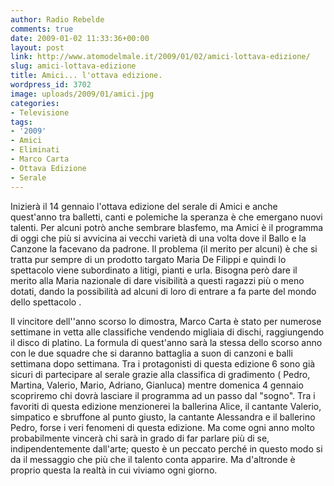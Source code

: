 ```yaml
---
author: Radio Rebelde
comments: true
date: 2009-01-02 11:33:36+00:00
layout: post
link: http://www.atomodelmale.it/2009/01/02/amici-lottava-edizione/
slug: amici-lottava-edizione
title: Amici... l'ottava edizione.
wordpress_id: 3702
image: uploads/2009/01/amici.jpg
categories:
- Televisione
tags:
- '2009'
- Amici
- Eliminati
- Marco Carta
- Ottava Edizione
- Serale
---
```


Inizierà il 14 gennaio l'ottava edizione del serale di Amici e anche quest'anno tra balletti, canti e polemiche la speranza è che emergano nuovi talenti.
Per alcuni potrò anche sembrare blasfemo, ma Amici è il programma di oggi che più si avvicina ai vecchi varietà  di una volta dove il Ballo e la Canzone la facevano da padrone.
Il problema (il merito per alcuni) è che si tratta pur sempre di un prodotto targato Maria De Filippi e quindi lo spettacolo viene subordinato a litigi, pianti e urla.
Bisogna però dare il merito alla Maria nazionale di dare visibilità a questi ragazzi più o meno dotati, dando la possibilità ad alcuni di loro di entrare a fa parte del mondo dello spettacolo .

Il vincitore dell''anno scorso lo dimostra, Marco Carta è stato per numerose settimane in vetta alle classifiche vendendo migliaia di dischi, raggiungendo il disco di platino.
La formula di quest'anno sarà la stessa dello scorso anno con le due squadre che si daranno battaglia a suon di canzoni e balli settimana dopo settimana.
Tra i protagonisti di questa edizione 6 sono già sicuri di partecipare al serale grazie alla classifica di gradimento ( Pedro, Martina, Valerio, Mario, Adriano, Gianluca) mentre domenica 4 gennaio scopriremo chi dovrà lasciare il programma ad un passo dal "sogno".
Tra i favoriti di questa edizione menzionerei la ballerina Alice, il cantante Valerio, simpatico e sbruffone al punto giusto, la cantante Alessandra  e il ballerino Pedro, forse i veri fenomeni di questa edizione.
Ma come ogni anno molto probabilmente vincerà chi sarà in grado di far parlare più di se, indipendentemente dall'arte; questo è un peccato perché in questo modo si da il messaggio che più che il talento conta apparire.
Ma d'altronde è proprio questa la realtà in cui viviamo ogni giorno.
